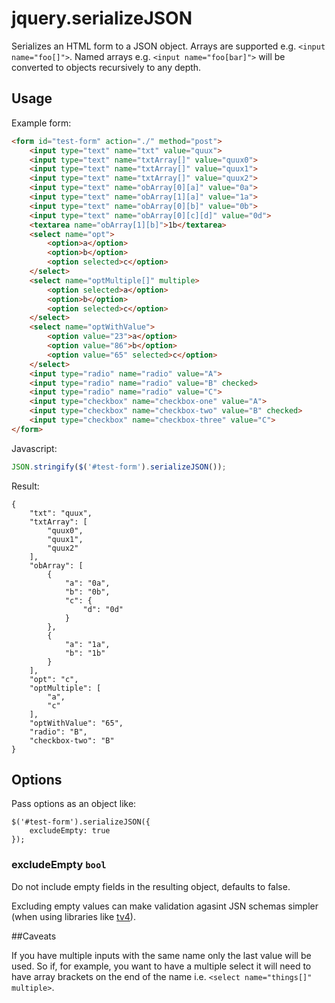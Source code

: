 # jquery.serializeJSON

Serializes an HTML form to a JSON object. Arrays are supported e.g. `<input name="foo[]">`. Named arrays e.g. `<input name="foo[bar]">` will be converted to objects recursively to any depth.

## Usage

Example form:

```html
<form id="test-form" action="./" method="post">
    <input type="text" name="txt" value="quux">
    <input type="text" name="txtArray[]" value="quux0">
    <input type="text" name="txtArray[]" value="quux1">
    <input type="text" name="txtArray[]" value="quux2">
    <input type="text" name="obArray[0][a]" value="0a">
    <input type="text" name="obArray[1][a]" value="1a">
    <input type="text" name="obArray[0][b]" value="0b">
    <input type="text" name="obArray[0][c][d]" value="0d">
    <textarea name="obArray[1][b]">1b</textarea>
    <select name="opt">
        <option>a</option>
        <option>b</option>
        <option selected>c</option>
    </select>
    <select name="optMultiple[]" multiple>
        <option selected>a</option>
        <option>b</option>
        <option selected>c</option>
    </select>
    <select name="optWithValue">
        <option value="23">a</option>
        <option value="86">b</option>
        <option value="65" selected>c</option>
    </select>
    <input type="radio" name="radio" value="A">
    <input type="radio" name="radio" value="B" checked>
    <input type="radio" name="radio" value="C">
    <input type="checkbox" name="checkbox-one" value="A">
    <input type="checkbox" name="checkbox-two" value="B" checked>
    <input type="checkbox" name="checkbox-three" value="C">
</form>
```

Javascript:

```javascript
JSON.stringify($('#test-form').serializeJSON());
```

Result:

```
{
    "txt": "quux",
    "txtArray": [
        "quux0",
        "quux1",
        "quux2"
    ],
    "obArray": [
        {
            "a": "0a",
            "b": "0b",
            "c": {
                "d": "0d"
            }
        },
        {
            "a": "1a",
            "b": "1b"
        }
    ],
    "opt": "c",
    "optMultiple": [
        "a",
        "c"
    ],
    "optWithValue": "65",
    "radio": "B",
    "checkbox-two": "B"
}
```

## Options

Pass options as an object like:

    $('#test-form').serializeJSON({
        excludeEmpty: true
    });

### excludeEmpty `bool`

Do not include empty fields in the resulting object, defaults to false.

Excluding empty values can make validation agasint JSN schemas simpler (when using libraries like [tv4][]).

##Caveats

If you have multiple inputs with the same name only the last value will be used. So if, for example, you want to have a multiple select it will need to have array brackets on the end of the name i.e. `<select name="things[]" multiple>`.

[tv4]:https://github.com/geraintluff/tv4
